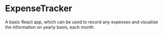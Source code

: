 # ExpenseTracker
A basic React app, which can be used to record any expenses and visualise the information on yearly basis, each month.

